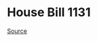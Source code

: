 # House Bill 1131

[Source](http://lawfilesext.leg.wa.gov/biennium/2023-24/Pdf/Bills/House%20Bills/1131.pdf)